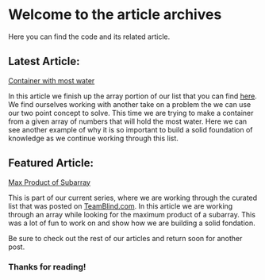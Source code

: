 # Welcome to the article archives

Here you can find the code and its related article.

## Latest Article: 

[Container with most water](https://github.com/Kmullen444/article_problems/tree/main/most_water)

In this article we finish up the array portion of our list that you can find [here](https://www.teamblind.com/post/New-Year-Gift---Curated-List-of-Top-75-LeetCode-Questions-to-Save-Your-Time-OaM1orEU).
We find ourselves working with another take on a problem the we can use our 
two point concept to solve. This time we are trying to make a container from a 
given array of numbers that will hold the most water. Here we can see another 
example of why it is so important to build a solid foundation of knowledge as 
we continue working through this list.

## Featured Article:

[Max Product of Subarray](https://github.com/Kmullen444/article_problems/tree/main/max_pro_subarray)

This is part of our current series, where we are working through the curated list
that was posted on [TeamBlind.com](https://www.teamblind.com/post/New-Year-Gift---Curated-List-of-Top-75-LeetCode-Questions-to-Save-Your-Time-OaM1orEU).
In this article we are working through an array while looking for the maximum product
of a subarray. This was a lot of fun to work on and show how we are building a 
solid fondation.

Be sure to check out the rest of our articles and return soon for another post.

### Thanks for reading!
